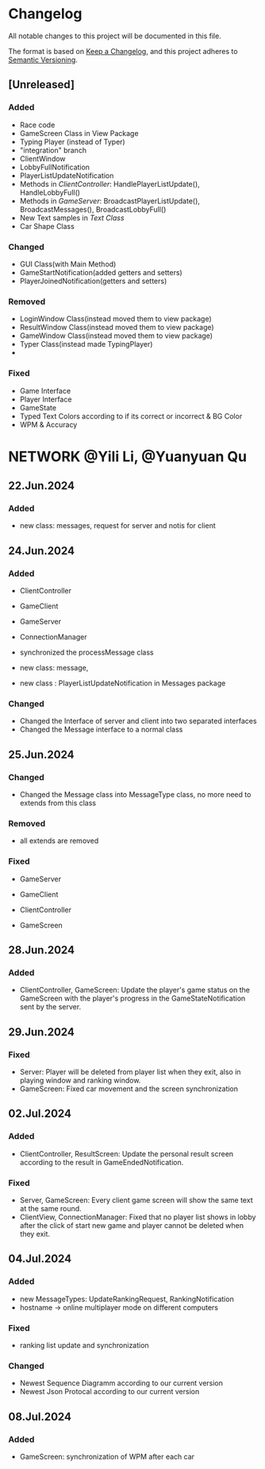 # Changelog

All notable changes to this project will be documented in this file.

The format is based on [Keep a Changelog](https://keepachangelog.com/en/1.1.0/),
and this project adheres to [Semantic Versioning](https://semver.org/spec/v2.0.0.html).

## [Unreleased]

### Added
- Race code
- GameScreen Class in View Package
- Typing Player (instead of Typer)
- "integration" branch
- ClientWindow
- LobbyFullNotification
- PlayerListUpdateNotification
- Methods in _ClientController_: HandlePlayerListUpdate(), HandleLobbyFull()
- Methods in _GameServer_: BroadcastPlayerListUpdate(), BroadcastMessages(), BroadcastLobbyFull()
- New Text samples in _Text Class_
- Car Shape Class

### Changed
- GUI Class(with Main Method)
- GameStartNotification(added getters and setters)
- PlayerJoinedNotification(getters and setters)


### Removed
- LoginWindow Class(instead moved them to view package)
- ResultWindow Class(instead moved them to view package)
- GameWindow Class(instead moved them to view package)
- Typer Class(instead made TypingPlayer)
- 
### Fixed

- Game Interface
- Player Interface
- GameState
- Typed Text Colors according to if its correct or incorrect & BG Color
- WPM & Accuracy



# NETWORK @Yili Li, @Yuanyuan Qu
## 22.Jun.2024
### Added

- new class: messages, request for server and notis for client

## 24.Jun.2024
### Added
- ClientController
- GameClient
- GameServer
- ConnectionManager
- synchronized the processMessage class

- new class: message, 
- new class : PlayerListUpdateNotification in Messages package

### Changed
- Changed the Interface of server and client into two separated interfaces
- Changed the Message interface to a normal class


## 25.Jun.2024
### Changed
- Changed the Message class into  MessageType class, no more need to extends from this class

### Removed
- all extends are removed

### Fixed
- GameServer
- GameClient
- ClientController

- GameScreen

## 28.Jun.2024
### Added
- ClientController, GameScreen: Update the player's game status on the GameScreen with the player's progress in the GameStateNotification sent by the server.

## 29.Jun.2024
### Fixed
- Server: Player will be deleted from player list when they exit, also in playing window and ranking window.
- GameScreen: Fixed car movement and the screen synchronization

## 02.Jul.2024
### Added
- ClientController, ResultScreen: Update the personal result screen according to the result in GameEndedNotification.

### Fixed
- Server, GameScreen: Every client game screen will show the same text at the same round.
- ClientView, ConnectionManager: Fixed that no player list shows in lobby after the click of start new game and player cannot be deleted when they exit.

## 04.Jul.2024
### Added 
- new MessageTypes: UpdateRankingRequest, RankingNotification
- hostname -> online multiplayer mode on different computers

### Fixed
- ranking list update and synchronization

### Changed
- Newest Sequence Diagramm according to our current version 
- Newest Json Protocal according to our current version

## 08.Jul.2024
### Added
- GameScreen: synchronization of WPM after each car


